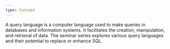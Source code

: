 ```yaml
---
type: Concept
---
```


A query language is a computer language used to make queries in databases and information systems. It facilitates the creation, manipulation, and retrieval of data. The seminar series explores various query languages and their potential to replace or enhance SQL.